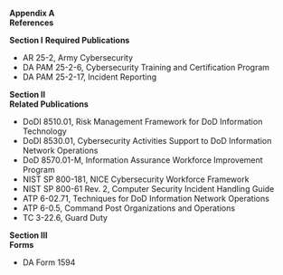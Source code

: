 **Appendix A**  
**References**

**Section I** 
**Required Publications**  
* AR 25-2, Army Cybersecurity
* DA PAM 25-2-6, Cybersecurity Training and Certification Program
* DA PAM 25-2-17, Incident Reporting

**Section II**  
**Related Publications**  
* DoDI 8510.01, Risk Management Framework for DoD Information Technology 
* DoDI 8530.01, Cybersecurity Activities Support to DoD Information Network Operations
* DoD 8570.01-M, Information Assurance Workforce Improvement Program
* NIST SP 800-181, NICE Cybersecurity Workforce Framework
* NIST SP 800-61 Rev. 2, Computer Security Incident Handling Guide
* ATP 6-02.71, Techniques for DoD Information Network Operations
* ATP 6-0.5, Command Post Organizations and Operations
* TC 3-22.6, Guard Duty

**Section III**  
**Forms**  
* DA Form 1594
